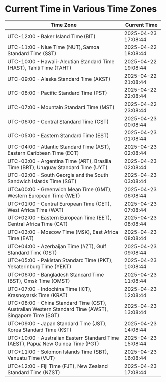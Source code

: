 # Current Time in Various Time Zones

| Time Zone | Current Time |
|-----------|--------------|
| UTC-12:00 - Baker Island Time (BIT) | 2025-04-23 17:08:44 |
| UTC-11:00 - Niue Time (NUT), Samoa Standard Time (SST) | 2025-04-22 18:08:44 |
| UTC-10:00 - Hawaii-Aleutian Standard Time (HAST), Tahiti Time (TAHT) | 2025-04-22 19:08:44 |
| UTC-09:00 - Alaska Standard Time (AKST) | 2025-04-22 21:08:44 |
| UTC-08:00 - Pacific Standard Time (PST) | 2025-04-22 22:08:44 |
| UTC-07:00 - Mountain Standard Time (MST) | 2025-04-22 23:08:44 |
| UTC-06:00 - Central Standard Time (CST) | 2025-04-23 00:08:44 |
| UTC-05:00 - Eastern Standard Time (EST) | 2025-04-23 01:08:44 |
| UTC-04:00 - Atlantic Standard Time (AST), Eastern Caribbean Time (ECT) | 2025-04-23 02:08:44 |
| UTC-03:00 - Argentina Time (ART), Brasília Time (BRT), Uruguay Standard Time (UYT) | 2025-04-23 02:08:44 |
| UTC-02:00 - South Georgia and the South Sandwich Islands Time (SGT) | 2025-04-23 03:08:44 |
| UTC±00:00 - Greenwich Mean Time (GMT), Western European Time (WET) | 2025-04-23 06:08:44 |
| UTC+01:00 - Central European Time (CET), West Africa Time (WAT) | 2025-04-23 07:08:44 |
| UTC+02:00 - Eastern European Time (EET), Central Africa Time (CAT) | 2025-04-23 08:08:44 |
| UTC+03:00 - Moscow Time (MSK), East Africa Time (EAT) | 2025-04-23 08:08:44 |
| UTC+04:00 - Azerbaijan Time (AZT), Gulf Standard Time (GST) | 2025-04-23 09:08:44 |
| UTC+05:00 - Pakistan Standard Time (PKT), Yekaterinburg Time (YEKT) | 2025-04-23 10:08:44 |
| UTC+06:00 - Bangladesh Standard Time (BST), Omsk Time (OMST) | 2025-04-23 11:08:44 |
| UTC+07:00 - Indochina Time (ICT), Krasnoyarsk Time (KRAT) | 2025-04-23 12:08:44 |
| UTC+08:00 - China Standard Time (CST), Australian Western Standard Time (AWST), Singapore Time (SGT) | 2025-04-23 13:08:44 |
| UTC+09:00 - Japan Standard Time (JST), Korea Standard Time (KST) | 2025-04-23 14:08:44 |
| UTC+10:00 - Australian Eastern Standard Time (AEST), Papua New Guinea Time (PGT) | 2025-04-23 15:08:44 |
| UTC+11:00 - Solomon Islands Time (SBT), Vanuatu Time (VUT) | 2025-04-23 16:08:44 |
| UTC+12:00 - Fiji Time (FJT), New Zealand Standard Time (NZST) | 2025-04-23 17:08:44 |
